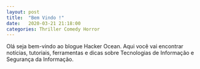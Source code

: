 ```yaml
---
layout: post
title:  "Bem Vindo !"
date:   2020-03-21 21:18:00
categories: Thriller Comedy Horror
---
```


Olá seja bem-vindo ao blogue Hacker Ocean.
Aqui você vai encontrar notícias, tutoriais, ferramentas e dicas sobre Tecnologias de Informação e Segurança da Informação. 


[jekyll-gh]: https://github.com/mojombo/jekyll
[jekyll]:    http://jekyllrb.com
